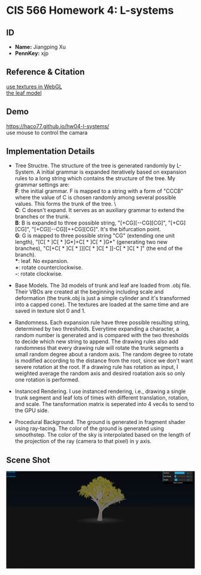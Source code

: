 # CIS 566 Homework 4: L-systems

## ID
 - __Name:__ Jiangping Xu
 - __PennKey:__ xjp

Reference & Citation
----------
[use textures in WebGL](https://developer.mozilla.org/en-US/docs/Web/API/WebGL_API/Tutorial/Using_textures_in_WebGL) \
[the leaf model](https://free3d.com/3d-model/plant-model-352.html)

Demo
---------
https://haco77.github.io/hw04-l-systems/
\
use mouse to control the camara

Implementation Details
----------
- Tree Structre. The structure of the tree is generated randomly by L-System. A initial grammar is expanded iteratively based on expansion rules to a long string which contains the structure of the tree. My grammar settings are: \
__F__: the initial grammar. F is mapped to a string with a form of "CCCB" where the value of C is chosen randomly among several possible values. This forms the trunk of the tree. \  
__C__: C doesn't expand. It serves as an auxiliary grammar to extend the branches or the trunk. \
__B__: B is expanded to three possible string, "[+CG][--CG][CG]", "[+CG][CG]", "[+CG][--CG][++CG][CG]". It's the bifurcation point. \
__G__: G is mapped to three possible string "CG" (extending one unit length), "[C[ * ]C[ * ]G*]+C[ * ]C[ * ]G*" (generating two new branches), "C[+C[ * ]C[ * ]][C[ * ]C[ * ]]-C[ * ]C[ * ]" (the end of the branch). \
__*__: leaf. No expansion. \
__+__: rotate counterclockwise. \
__-__: rotate clockwise.

- Base Models. The 3d models of trunk and leaf are loaded from .obj file. Their VBOs are created at the beginning including scale and deformation (the trunk.obj is just a simple cylinder and it's transformed into a capped cone). The textures are loaded at the same time and are saved in texture slot 0 and 1.

- Randomness. Each expansion rule have three possible resulting string, determined by two thresholds. Everytime expanding a character, a random number is generated and is compared with the two thresholds to decide which new string to append. The drawing rules also add randomness that every drawing rule will rotate the trunk segments a small random degree about a random axis. The random degree to rotate is modified according to the distance from the root, since we don't want severe rotation at the root. If a drawing rule has rotation as input, I weighted average the random axis and desired roatation axis so only one rotation is performed.

- Instanced Rendering. I use instanced rendering, i.e., drawing a single trunk segment and leaf lots of times with different translation, rotation, and scale. The tansformation matrix is seperated into 4 vec4s to send to the GPU side.

- Procedural Background. The ground is generated in fragment shader using ray-tacing. The color of the ground is generated using smoothstep. The color of the sky is interpolated based on the length of the projection of the ray (camera to that pixel) in y axis.

Scene Shot
---------
![](shot.png)